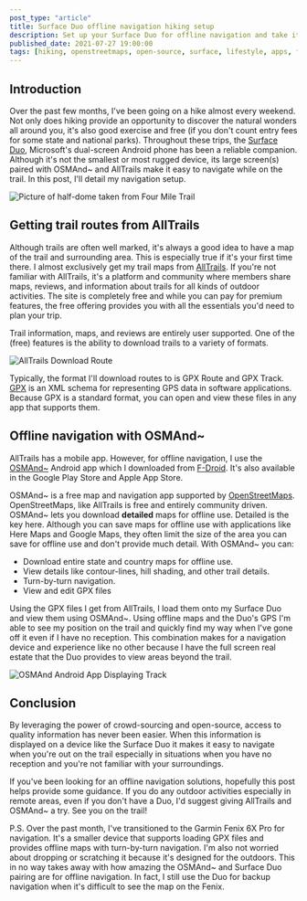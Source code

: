 ```yaml
---
post_type: "article" 
title: Surface Duo offline navigation hiking setup
description: Set up your Surface Duo for offline navigation and take it out on the trail with AllTrails & OSMAnd~
published_date: 2021-07-27 19:00:00
tags: [hiking, openstreetmaps, open-source, surface, lifestyle, apps, fdroid]
---
```


## Introduction

Over the past few months, I've been going on a hike almost every weekend. Not only does hiking provide an opportunity to discover the natural wonders all around you, it's also good exercise and free (if you don't count entry fees for some state and national parks). Throughout these trips, the [Surface Duo](https://www.microsoft.com/surface/devices/surface-duo), Microsoft's dual-screen Android phone has been a reliable companion. Although it's not the smallest or most rugged device, its large screen(s) paired with OSMAnd~ and AllTrails make it easy to navigate while on the trail. In this post, I'll detail my navigation setup.

![Picture of half-dome taken from Four Mile Trail](https://user-images.githubusercontent.com/11130940/127246913-58472929-f067-41f0-9011-17193f863f71.JPG)

## Getting trail routes from AllTrails

Although trails are often well marked, it's always a good idea to have a map of the trail and surrounding area. This is especially true if it's your first time there. I almost exclusively get my trail maps from [AllTrails](https://www.alltrails.com/). If you're not familiar with AllTrails, it's a platform and community where members share maps, reviews, and information about trails for all kinds of outdoor activities. The site is completely free and while you can pay for premium features, the free offering provides you with all the essentials you'd need to plan your trip.

Trail information, maps, and reviews are entirely user supported. One of the (free) features is the ability to download trails to a variety of formats.

![AllTrails Download Route](https://user-images.githubusercontent.com/11130940/127243740-5ef2e2e3-4c9c-4dbc-a8c5-be608fafeea5.png)

Typically, the format I'll download routes to is GPX Route and GPX Track. [GPX](https://en.wikipedia.org/wiki/GPS_Exchange_Format) is an XML schema for representing GPS data in software applications. Because GPX is a standard format, you can open and view these files in any app that supports them.

## Offline navigation with OSMAnd~

AllTrails has a mobile app. However, for offline navigation, I use the [OSMAnd~](https://f-droid.org/en/packages/net.osmand.plus/) Android app which I downloaded from [F-Droid](https://f-droid.org/). It's also available in the Google Play Store and Apple App Store.

OSMAnd~ is a free map and navigation app supported by [OpenStreetMaps](https://www.openstreetmap.org/). OpenStreetMaps, like AllTrails is free and entirely community driven. OSMAnd~ lets you download **detailed** maps for offline use. Detailed is the key here. Although you can save maps for offline use with applications like Here Maps and Google Maps, they often limit the size of the area you can save for offline use and don't provide much detail. With OSMAnd~ you can:

- Download entire state and country maps for offline use.
- View details like contour-lines, hill shading, and other trail details.
- Turn-by-turn navigation.
- View and edit GPX files

Using the GPX files I get from AllTrails, I load them onto my Surface Duo and view them using OSMAnd~. Using offline maps and the Duo's GPS I'm able to see my position on the trail and quickly find my way when I've gone off it even if I have no reception. This combination makes for a navigation device and experience like no other because I have the full screen real estate that the Duo provides to view areas beyond the trail.

![OSMAnd Android App Displaying Track](https://user-images.githubusercontent.com/11130940/127246186-6b5f02ec-7fef-4f2e-909b-8a54615dc790.png)

## Conclusion

By leveraging the power of crowd-sourcing and open-source, access to quality information has never been easier. When this information is displayed on a device like the Surface Duo it makes it easy to navigate when you're out on the trail especially in situations when you have no reception and you're not familiar with your surroundings.

If you've been looking for an offline navigation solutions, hopefully this post helps provide some guidance. If you do any outdoor activities especially in remote areas, even if you don't have a Duo, I'd suggest giving AllTrails and OSMAnd~ a try. See you on the trail!

P.S. Over the past month, I've transitioned to the Garmin Fenix 6X Pro for navigation. It's a smaller device that supports loading GPX files and provides offline maps with turn-by-turn navigation. I'm also not worried about dropping or scratching it because it's designed for the outdoors. This in no way takes away with how amazing the OSMAnd~ and Surface Duo pairing are for offline navigation. In fact, I still use the Duo for backup navigation when it's difficult to see the map on the Fenix.

